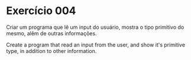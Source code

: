 # Exercício 004
Criar um programa que lê um input
do usuário, mostra o tipo primitivo do
mesmo, alêm de outras informações.

Create a program that read an input
from the user, and show it's primitive
type, in addition to other information.